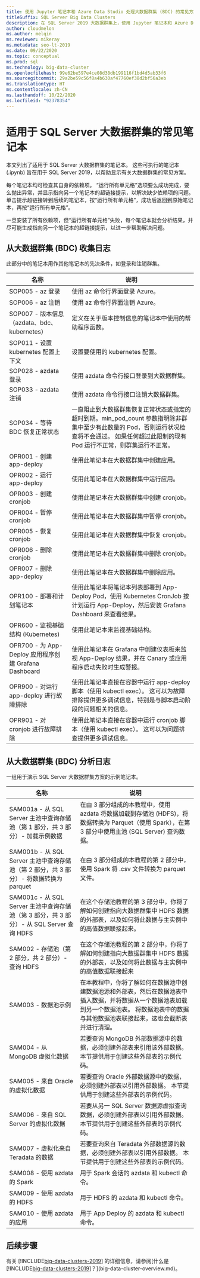 ```yaml
---
title: 使用 Jupyter 笔记本和 Azure Data Studio 处理大数据群集 (BDC) 的常见方案
titleSuffix: SQL Server Big Data Clusters
description: 在 SQL Server 2019 大数据群集上，使用 Jupyter 笔记本和 Azure Data Studio 处理 BDC 的常见方案。
author: cloudmelon
ms.author: melqin
ms.reviewer: mikeray
ms.metadata: seo-lt-2019
ms.date: 09/22/2020
ms.topic: conceptual
ms.prod: sql
ms.technology: big-data-cluster
ms.openlocfilehash: 99e62be597e4ce08d38db199116f1bd4d5ab33f6
ms.sourcegitcommit: 29a2be59c56f8a4b630af47760ef38d2bf56a3eb
ms.translationtype: HT
ms.contentlocale: zh-CN
ms.lasthandoff: 10/22/2020
ms.locfileid: "92378354"
---
```

# <a name="common-notebooks-for-sql-server-big-data-clusters"></a>适用于 SQL Server 大数据群集的常见笔记本

本文列出了适用于 SQL Server 大数据群集的笔记本。 这些可执行的笔记本 (.ipynb) 旨在用于 SQL Server 2019，以帮助显示有关大数据群集的常见方案。

每个笔记本均可检查其自身的依赖项。 “运行所有单元格”选项要么成功完成，要么抛出异常，并显示指向另一个笔记本的超链接提示，以解决缺少依赖项的问题。 单击提示超链接转到后续的笔记本，按“运行所有单元格”，成功后返回到原始笔记本，再按“运行所有单元格”。

一旦安装了所有依赖项，但“运行所有单元格”失败，每个笔记本就会分析结果，并尽可能生成指向另一个笔记本的超链接提示，以进一步帮助解决问题。

## <a name="gathering-logs-from-big-data-cluster-bdc"></a>从大数据群集 (BDC) 收集日志

此部分中的笔记本用作其他笔记本的先决条件，如登录和注销群集。

|名称 |说明 |
|---|---|
|SOP005 - az 登录|使用 az 命令行界面登录 Azure。 |
|SOP006 - az 注销|使用 az 命令行界面注销 Azure。|
|SOP007 - 版本信息（azdata、bdc、kubernetes）|定义在关于版本控制信息的笔记本中使用的帮助程序函数。|
|SOP011 - 设置 kubernetes 配置上下文|设置要使用的 kubernetes 配置。 |
|SOP028 - azdata 登录|使用 azdata 命令行接口登录到大数据群集。 |
|SOP033 - azdata 注销|使用 azdata 命令行接口注销大数据群集。 |
|SOP034 - 等待 BDC 恢复正常状态|一直阻止到大数据群集恢复正常状态或指定的超时到期。min_pod_count 参数指明除非群集中至少有此数量的 Pod，否则运行状况检查将不会通过。 如果任何超过此限制的现有 Pod 运行不正常，则群集运行不正常。|
|OPR001 - 创建 app-deploy|使用此笔记本在大数据群集中创建应用。 |
|OPR002 - 运行 app-deploy|使用此笔记本在大数据群集中运行应用。 |
|OPR003 - 创建 cronjob|使用此笔记本在大数据群集中创建 cronjob。 |
|OPR004 - 暂停 cronjob|使用此笔记本在大数据群集中暂停 cronjob。 |
|OPR005 - 恢复 cronjob|使用此笔记本在大数据群集中恢复 cronjob。 |
|OPR006 - 删除 cronjob|使用此笔记本在大数据群集中删除 cronjob。 |
|OPR007 - 删除 app-deploy|使用此笔记本在大数据群集中删除应用。 |
|OPR100 - 部署和计划笔记本|使用此笔记本将笔记本列表部署到 App-Deploy Pod，使用 Kubernetes CronJob 按计划运行 App-Deploy，然后安装 Grafana Dashboard 来查看结果。|
|OPR600 - 监视基础结构 (Kubernetes)|使用此笔记本来监视基础结构。|
|OPR700 - 为 App-Deploy 应用程序创建 Grafana Dashboard|使用此笔记本在 Grafana 中创建仪表板来监视 App-Deploy 结果，并在 Canary 或应用程序启动失败时生成警报。|
|OPR900 - 对运行 app-deploy 进行故障排除|使用此笔记本直接在容器中运行 app-deploy 脚本（使用 kubectl exec）。 这可以为故障排除提供更多调试信息，特别是与脚本启动阶段的问题相关的信息。|
|OPR901 - 对 cronjob 进行故障排除|使用此笔记本直接在容器中运行 cronjob 脚本（使用 kubectl exec）。 这可以为问题排查提供更多调试信息。|


## <a name="analyze-logs-from-big-data-clusters-bdc"></a>从大数据群集 (BDC) 分析日志

一组用于演示 SQL Server 大数据群集方案的示例笔记本。

|名称 |说明 |
|---|---|
|SAM001a - 从 SQL Server 主池中查询存储池（第 1 部分，共 3 部分）- 加载示例数据|在由 3 部分组成的本教程中，使用 azdata 将数据加载到存储池 (HDFS)，将数据转换为 Parquet（使用 Spark），在第 3 部分中使用主池 (SQL Server) 查询数据。 |
|SAM001b - 从 SQL Server 主池中查询存储池（第 2 部分，共 3 部分）- 将数据转换为 parquet|在由 3 部分组成的本教程的第 2 部分中，使用 Spark 将 .csv 文件转换为 parquet 文件。|
|SAM001c - 从 SQL Server 主池中查询存储池（第 3 部分，共 3 部分）- 从 SQL Server 查询 HDFS|在这个存储池教程的第 3 部分中，你将了解如何创建指向大数据群集中 HDFS 数据的外部表，以及如何将此数据与主实例中的高值数据联接起来。|
|SAM002 - 存储池（第 2 部分，共 2 部分）- 查询 HDFS|在这个存储池教程的第 2 部分中，你将了解如何创建指向大数据群集中 HDFS 数据的外部表，以及如何将此数据与主实例中的高值数据联接起来|
|SAM003 - 数据池示例|在本教程中，你将了解如何在数据池中创建数据池源和外部表，然后在数据池表中插入数据，并将数据从一个数据池表加载到另一个数据池表。 将数据池表中的数据与其他数据池表联接起来，这也会截断表并进行清理。 |
|SAM004 - 从 MongoDB 虚拟化数据|若要查询 MongoDB 外部数据源中的数据，必须创建外部表来引用该外部数据。 本节提供用于创建这些外部表的示例代码。|
|SAM005 - 来自 Oracle 的虚拟化数据|若要查询 Oracle 外部数据源中的数据，必须创建外部表以引用外部数据。 本节提供用于创建这些外部表的示例代码。|
|SAM006 - 来自 SQL Server 的虚拟化数据|若要从另一 SQL Server 数据源虚拟查询数据，必须创建外部表以引用外部数据。 本节提供用于创建这些外部表的示例代码。|
|SAM007 - 虚拟化来自 Teradata 的数据|若要查询来自 Teradata 外部数据源的数据，必须创建外部表以引用外部数据。 本节提供用于创建这些外部表的示例代码。|
|SAM008 - 使用 azdata 的 Spark|用于 Spark 会话的 azdata 和 kubectl 命令。|
|SAM009 - 使用 azdata 的 HDFS|用于 HDFS 的 azdata 和 kubectl 命令。|
|SAM010 - 使用 azdata 的应用|用于 App Deploy 的 azdata 和 kubectl 命令。 |

## <a name="next-steps"></a>后续步骤

有关 [!INCLUDE[big-data-clusters-2019](../includes/ssbigdataclusters-ss-nover.md)] 的详细信息，请参阅[什么是 [!INCLUDE[big-data-clusters-2019](../includes/ssbigdataclusters-ver15.md)]？](big-data-cluster-overview.md)。
